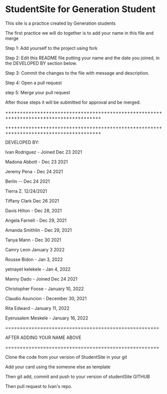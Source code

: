 # StudentSite for Generation Student

This site is a practice created by Generation students

The first practice we will do together is to add your name in this file and merge

Step 1: Add yourself to the project using fork

Step 2: Edit this README file putting your name and the date you joined, in the DEVELOPED BY section below.

Step 3: Commit the changes to the file with message and description.

Step 4: Open a pull request

step 5: Merge your pull request

After those steps it will be submitted for approval and be merged.


+++++++++++++++++++++++++++++++++++++++++++++++++++++++++++++++++++++++++++++++++++++++

+++++++++++++++++++++++++++++++++++++++++++++++++++++++++++++++++++++++++++++++++++++++

DEVELOPED BY:

Ivan Rodriguez - Joined Dec 23 2021

Madona Abbott - Dec 23 2021

Jeremy Pena - Dec 24 2021

Berlin -- Dec 24 2021

Tierra Z. 12/24/2021

Tiffany Clark Dec 26 2021

Davis Hilton - Dec 28, 2021

Angela Farnell - Dec 29, 2021

Amanda Smithlin - Dec 29, 2021

Tanya Mann - Dec 30 2021

Camry Leon January 3 2022

Rousse Bidon - Jan 3, 2022

yetnayet kelekele - Jan 4, 2022

Manny Dado - Joined Dec 24 2021

Christopher Foose - January 10, 2022

Claudio Asuncion - December 30, 2021 

Rita Edward  - January 11, 2022

Eyerusalem Meskele - January 16, 2022

=====================================================

AFTER ADDING YOUR NAME ABOVE

=====================================================


Clone the code from your version of StudentSite in your git

Add your card using the someone else as template

Then git add, commit and push to your version of studentSite GITHUB

Then pull request to Ivan's repo.
